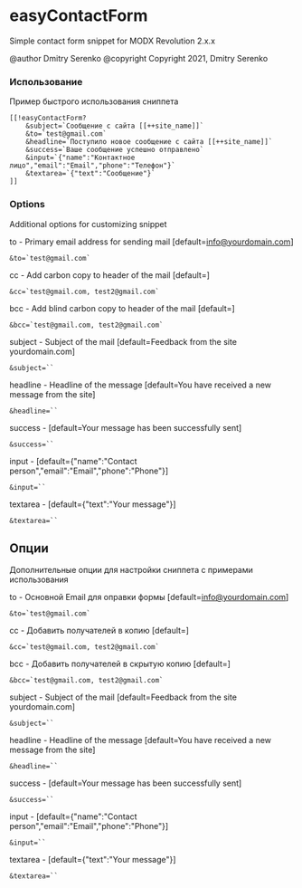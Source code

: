 # easyContactForm

Simple contact form snippet for MODX Revolution 2.x.x

@author Dmitry Serenko
@copyright Copyright 2021, Dmitry Serenko

### Использование

Пример быстрого использования сниппета

```shell
[[!easyContactForm?
    &subject=`Сообщение с сайта [[++site_name]]`
    &to=`test@gmail.com`
    &headline=`Поступило новое сообщение с сайта [[++site_name]]`
    &success=`Ваше сообщение успешно отправлено`
    &input=`{"name":"Контактное лицо","email":"Email","phone":"Телефон"}`
    &textarea=`{"text":"Сообщение"}`
]]
```

### Options

Additional options for customizing snippet

to - Primary email address for sending mail [default=info@yourdomain.com]
```shell
&to=`test@gmail.com`
```
cc - Add carbon copy to header of the mail [default=]
```shell
&cc=`test@gmail.com, test2@gmail.com`
```
bcc - Add blind carbon copy to header of the mail [default=]
```shell
&bcc=`test@gmail.com, test2@gmail.com`
```
subject - Subject of the mail [default=Feedback from the site yourdomain.com]
```shell
&subject=``
```
headline - Headline of the message [default=You have received a new message from the site]
```shell
&headline=``
```
success - [default=Your message has been successfully sent]
```shell
&success=``
```
input - [default={"name":"Contact person","email":"Email","phone":"Phone"}]
```shell
&input=``
```
textarea - [default={"text":"Your message"}]
```shell
&textarea=``
```

## Опции

Дополнительные опции для настройки сниппета с примерами использования

to - Основной Email для оправки формы [default=info@yourdomain.com]
```shell
&to=`test@gmail.com`
```
cc - Добавить получателей в копию [default=]
```shell
&cc=`test@gmail.com, test2@gmail.com`
```
bcc - Добавить получателей в скрытую копию [default=]
```shell
&bcc=`test@gmail.com, test2@gmail.com`
```
subject - Subject of the mail [default=Feedback from the site yourdomain.com]
```shell
&subject=``
```
headline - Headline of the message [default=You have received a new message from the site]
```shell
&headline=``
```
success - [default=Your message has been successfully sent]
```shell
&success=``
```
input - [default={"name":"Contact person","email":"Email","phone":"Phone"}]
```shell
&input=``
```
textarea - [default={"text":"Your message"}]
```shell
&textarea=``
```

